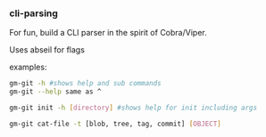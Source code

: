 ### cli-parsing

For fun, build a CLI parser in the spirit of Cobra/Viper.  

Uses abseil for flags

examples:

```bash
gm-git -h #shows help and sub commands
gm-git --help same as ^

gm-git init -h [directory] #shows help for init including args

gm-git cat-file -t [blob, tree, tag, commit] [OBJECT]
```


